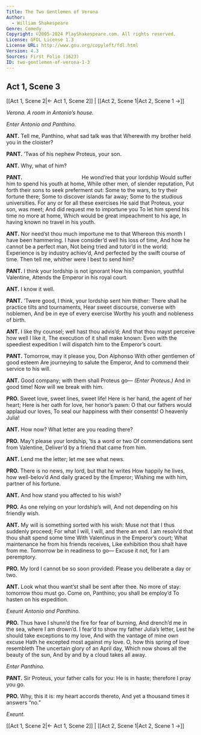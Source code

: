 ```yaml
---
Title: The Two Gentlemen of Verona
Author: 
  - William Shakespeare
Genre: Comedy
Copyright: ©2005-2024 PlayShakespeare.com. All rights reserved.
License: GFDL License 1.3
License URL: http://www.gnu.org/copyleft/fdl.html
Version: 4.3
Sources: First Folio (1623)
ID: two-gentlemen-of-verona-1-3
---
```


## Act 1, Scene 3
[[Act 1, Scene 2|← Act 1, Scene 2]] | [[Act 2, Scene 1|Act 2, Scene 1 →]]

*Verona. A room in Antonio’s house.*

*Enter Antonio and Panthino.*

**ANT.**
Tell me, Panthino, what sad talk was that
Wherewith my brother held you in the cloister?

**PANT.**
’Twas of his nephew Proteus, your son.

**ANT.**
Why, what of him?

**PANT.**
           He wond’red that your lordship
Would suffer him to spend his youth at home,
While other men, of slender reputation,
Put forth their sons to seek preferment out:
Some to the wars, to try their fortune there;
Some to discover islands far away;
Some to the studious universities.
For any or for all these exercises
He said that Proteus, your son, was meet;
And did request me to importune you
To let him spend his time no more at home,
Which would be great impeachment to his age,
In having known no travel in his youth.

**ANT.**
Nor need’st thou much importune me to that
Whereon this month I have been hammering.
I have consider’d well his loss of time,
And how he cannot be a perfect man,
Not being tried and tutor’d in the world:
Experience is by industry achiev’d,
And perfected by the swift course of time.
Then tell me, whither were I best to send him?

**PANT.**
I think your lordship is not ignorant
How his companion, youthful Valentine,
Attends the Emperor in his royal court.

**ANT.**
I know it well.

**PANT.**
’Twere good, I think, your lordship sent him thither:
There shall he practice tilts and tournaments,
Hear sweet discourse, converse with noblemen,
And be in eye of every exercise
Worthy his youth and nobleness of birth.

**ANT.**
I like thy counsel; well hast thou advis’d;
And that thou mayst perceive how well I like it,
The execution of it shall make known:
Even with the speediest expedition
I will dispatch him to the Emperor’s court.

**PANT.**
Tomorrow, may it please you, Don Alphonso
With other gentlemen of good esteem
Are journeying to salute the Emperor,
And to commend their service to his will.

**ANT.**
Good company; with them shall Proteus go⁠—
*(Enter Proteus.)*
And in good time! Now will we break with him.

**PRO.**
Sweet love, sweet lines, sweet life!
Here is her hand, the agent of her heart;
Here is her oath for love, her honor’s pawn:
O that our fathers would applaud our loves,
To seal our happiness with their consents!
O heavenly Julia!

**ANT.**
How now? What letter are you reading there?

**PRO.**
May’t please your lordship, ’tis a word or two
Of commendations sent from Valentine,
Deliver’d by a friend that came from him.

**ANT.**
Lend me the letter; let me see what news.

**PRO.**
There is no news, my lord, but that he writes
How happily he lives, how well-belov’d
And daily graced by the Emperor;
Wishing me with him, partner of his fortune.

**ANT.**
And how stand you affected to his wish?

**PRO.**
As one relying on your lordship’s will,
And not depending on his friendly wish.

**ANT.**
My will is something sorted with his wish:
Muse not that I thus suddenly proceed;
For what I will, I will, and there an end.
I am resolv’d that thou shalt spend some time
With Valentinus in the Emperor’s court;
What maintenance he from his friends receives,
Like exhibition thou shalt have from me.
Tomorrow be in readiness to go⁠—
Excuse it not, for I am peremptory.

**PRO.**
My lord I cannot be so soon provided:
Please you deliberate a day or two.

**ANT.**
Look what thou want’st shall be sent after thee.
No more of stay: tomorrow thou must go.
Come on, Panthino; you shall be employ’d
To hasten on his expedition.

*Exeunt Antonio and Panthino.*

**PRO.**
Thus have I shunn’d the fire for fear of burning,
And drench’d me in the sea, where I am drown’d.
I fear’d to show my father Julia’s letter,
Lest he should take exceptions to my love,
And with the vantage of mine own excuse
Hath he excepted most against my love.
O, how this spring of love resembleth
The uncertain glory of an April day,
Which now shows all the beauty of the sun,
And by and by a cloud takes all away.

*Enter Panthino.*

**PANT.**
Sir Proteus, your father calls for you:
He is in haste; therefore I pray you go.

**PRO.**
Why, this it is: my heart accords thereto,
And yet a thousand times it answers “no.”

*Exeunt.*

[[Act 1, Scene 2|← Act 1, Scene 2]] | [[Act 2, Scene 1|Act 2, Scene 1 →]]
